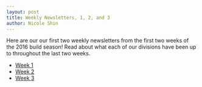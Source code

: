 ```yaml
---
layout: post
title: Weekly Newsletters, 1, 2, and 3
author: Nicole Shin
---
```

Here are our our first two weekly newsletters from the first two weeks of the 2016 build season! Read about what each of our divisions have been up to throughout the last two weeks.
- [Week 1](/downloads/newsletters/week1.pdf)
- [Week 2](/downloads/newsletters/week2.pdf)
- [Week 3](/downloads/newsletters/week3.pdf)
